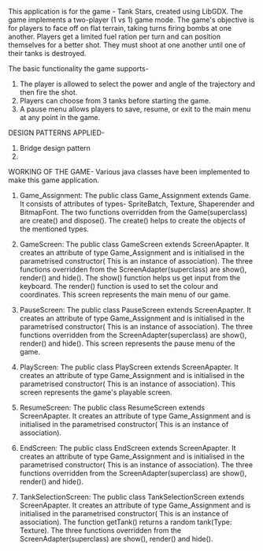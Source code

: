 This application is for the game - Tank Stars, created using LibGDX.
The game implements a two-player (1 vs 1) game mode. The game's objective is for players to face off on flat
terrain, taking turns firing bombs at one another. Players get a limited fuel ration per turn and can 
position themselves for a better shot. They must shoot at one another until one of their tanks is destroyed.

The basic functionality the game supports-

1) The player is allowed to select the power and angle of the trajectory and then fire the shot.
2) Players can choose from 3 tanks before starting the game. 
3) A pause menu allows players to save, resume, or exit to the main menu at any point in the game.

DESIGN PATTERNS APPLIED-
1) Bridge design pattern
2)

WORKING OF THE GAME-
Various java classes have been implemented to make this game application.

1) Game_Assignment: The public class Game_Assignment extends Game. It consists of attributes of types- SpriteBatch, Texture, Shaperender and BitmapFont. The two functions overridden from the Game(superclass) are create() and dispose(). The create() helps to create the objects of the mentioned types.

2) GameScreen: The public class GameScreen extends ScreenApapter. It creates an attribute of type Game_Assignment and is initialised in the parametrised constructor( This is an instance of association). The three functions overridden from the ScreenAdapter(superclass) are show(), render() and hide(). The show() function helps us get input from the keyboard. The render() function is used to set the colour and coordinates. This screen represents the main menu of our game.

3) PauseScreen: The public class PauseScreen extends ScreenApapter. It creates an attribute of type Game_Assignment and is initialised in the parametrised constructor( This is an instance of association). The three functions overridden from the ScreenAdapter(superclass) are show(), render() and hide(). This screen represents the pause menu of the game.

4) PlayScreen: The public class PlayScreen extends ScreenApapter. It creates an attribute of type Game_Assignment and is initialised in the parametrised constructor( This is an instance of association). This screen represents the game's playable screen. 

5) ResumeScreen: The public class ResumeScreen extends ScreenApapter. It creates an attribute of type Game_Assignment and is initialised in the parametrised constructor( This is an instance of association). 

6) EndScreen: The public class EndScreen extends ScreenApapter. It creates an attribute of type Game_Assignment and is initialised in the parametrised constructor( This is an instance of association). The three functions overridden from the ScreenAdapter(superclass) are show(), render() and hide(). 

7) TankSelectionScreen: The public class TankSelectionScreen extends ScreenApapter. It creates an attribute of type Game_Assignment and is initialised in the parametrised constructor( This is an instance of association). The function getTank() returns a random tank(Type: Texture). The three functions overridden from the ScreenAdapter(superclass) are show(), render() and hide(). 

